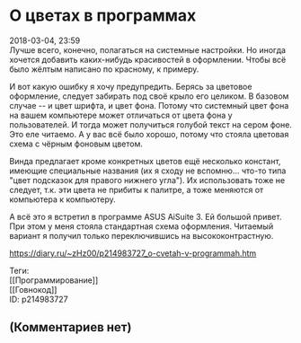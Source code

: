 О цветах в программах
=====================

  
2018-03-04, 23:59  
 Лучше всего, конечно, полагаться на системные настройки. Но иногда хочется добавить каких-нибудь красивостей в оформлении. Чтобы всё было жёлтым написано по красному, к примеру.   
   
 И вот какую ошибку я хочу предупредить. Берясь за цветовое оформление, следует забирать под своё крыло его целиком. В базовом случае -- и цвет шрифта, и цвет фона. Потому что системный цвет фона на вашем компьютере может отличаться от цвета фона у пользователей. И тогда может получиться голубой текст на сером фоне. Это еле читаемо. А у вас всё было хорошо, потому что стояла цветовая схема с чёрным фоновым цветом.   
   
 Винда предлагает кроме конкретных цветов ещё несколько констант, имеющие специальные названия (их я сходу не вспомню... что-то типа "цвет подсказок для правого нижнего угла"). Их использовать тоже не следует, т.к. эти цвета не прибиты к палитре, а тоже меняются от компьютера к компьютеру.   
   
 А всё это я встретил в программе ASUS AiSuite 3. Ей большой привет. При этом у меня стояла стандартная схема оформления. Читаемый вариант я получил только переключившись на высококонтрастную.   
  
<https://diary.ru/~zHz00/p214983727_o-cvetah-v-programmah.htm>  
  
Теги:  
[[Программирование]]  
[[Говнокод]]  
ID: p214983727  


(Комментариев нет)
------------------